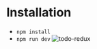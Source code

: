 # Installation

- `npm install`
- `npm run dev` 
![todo-redux](https://github.com/CoulibalyLargaton/todo-list-redux/assets/132119113/d805a682-59e8-456c-9650-a926924d4cb1)
